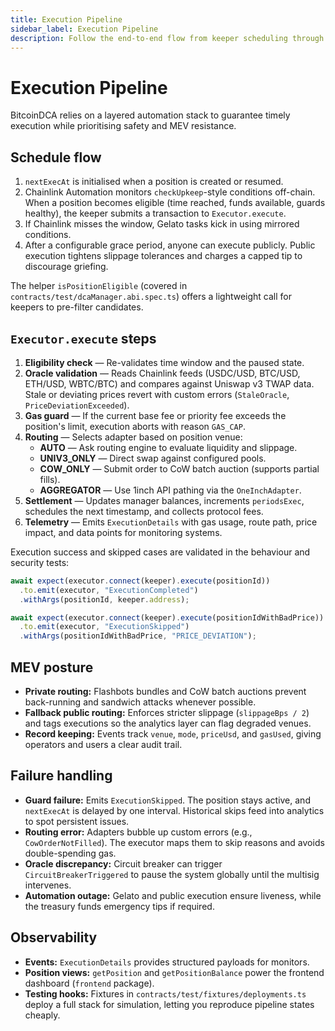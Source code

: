 ```yaml
---
title: Execution Pipeline
sidebar_label: Execution Pipeline
description: Follow the end-to-end flow from keeper scheduling through guard validation, routing, settlement, and telemetry emission.
---
```


# Execution Pipeline

BitcoinDCA relies on a layered automation stack to guarantee timely execution while prioritising safety and MEV resistance.

## Schedule flow

1. `nextExecAt` is initialised when a position is created or resumed.
2. Chainlink Automation monitors `checkUpkeep`-style conditions off-chain. When a position becomes eligible (time reached, funds available, guards healthy), the keeper submits a transaction to `Executor.execute`.
3. If Chainlink misses the window, Gelato tasks kick in using mirrored conditions.
4. After a configurable grace period, anyone can execute publicly. Public execution tightens slippage tolerances and charges a capped tip to discourage griefing.

The helper `isPositionEligible` (covered in `contracts/test/dcaManager.abi.spec.ts`) offers a lightweight call for keepers to pre-filter candidates.

## `Executor.execute` steps

1. **Eligibility check** — Re-validates time window and the paused state.
2. **Oracle validation** — Reads Chainlink feeds (USDC/USD, BTC/USD, ETH/USD, WBTC/BTC) and compares against Uniswap v3 TWAP data. Stale or deviating prices revert with custom errors (`StaleOracle`, `PriceDeviationExceeded`).
3. **Gas guard** — If the current base fee or priority fee exceeds the position's limit, execution aborts with reason `GAS_CAP`.
4. **Routing** — Selects adapter based on position venue:
   - **AUTO** — Ask routing engine to evaluate liquidity and slippage.  
   - **UNIV3_ONLY** — Direct swap against configured pools.  
   - **COW_ONLY** — Submit order to CoW batch auction (supports partial fills).  
   - **AGGREGATOR** — Use 1inch API pathing via the `OneInchAdapter`.
5. **Settlement** — Updates manager balances, increments `periodsExec`, schedules the next timestamp, and collects protocol fees.
6. **Telemetry** — Emits `ExecutionDetails` with gas usage, route path, price impact, and data points for monitoring systems.

Execution success and skipped cases are validated in the behaviour and security tests:

```typescript title="contracts/test/security/MEVProtection.test.ts"
await expect(executor.connect(keeper).execute(positionId))
  .to.emit(executor, "ExecutionCompleted")
  .withArgs(positionId, keeper.address);

await expect(executor.connect(keeper).execute(positionIdWithBadPrice))
  .to.emit(executor, "ExecutionSkipped")
  .withArgs(positionIdWithBadPrice, "PRICE_DEVIATION");
```

## MEV posture

- **Private routing:** Flashbots bundles and CoW batch auctions prevent back-running and sandwich attacks whenever possible.
- **Fallback public routing:** Enforces stricter slippage (`slippageBps / 2`) and tags executions so the analytics layer can flag degraded venues.
- **Record keeping:** Events track `venue`, `mode`, `priceUsd`, and `gasUsed`, giving operators and users a clear audit trail.

## Failure handling

- **Guard failure:** Emits `ExecutionSkipped`. The position stays active, and `nextExecAt` is delayed by one interval. Historical skips feed into analytics to spot persistent issues.
- **Routing error:** Adapters bubble up custom errors (e.g., `CowOrderNotFilled`). The executor maps them to skip reasons and avoids double-spending gas.
- **Oracle discrepancy:** Circuit breaker can trigger `CircuitBreakerTriggered` to pause the system globally until the multisig intervenes.
- **Automation outage:** Gelato and public execution ensure liveness, while the treasury funds emergency tips if required.

## Observability

- **Events:** `ExecutionDetails` provides structured payloads for monitors.  
- **Position views:** `getPosition` and `getPositionBalance` power the frontend dashboard (`frontend` package).  
- **Testing hooks:** Fixtures in `contracts/test/fixtures/deployments.ts` deploy a full stack for simulation, letting you reproduce pipeline states cheaply.
